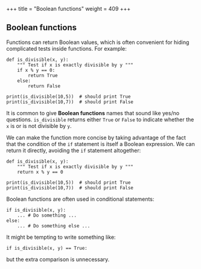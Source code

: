 +++
title = "Boolean functions"
weight = 409
+++

## Boolean functions

Functions can return Boolean values, which is often convenient for hiding
complicated tests inside functions. For example:


```
def is_divisible(x, y):
    """ Test if x is exactly divisible by y """
    if x % y == 0:
        return True
    else:
        return False

print(is_divisible(10,5))  # should print True
print(is_divisible(10,7))  # should print False
```


It is common to give **Boolean
functions** names that sound like yes/no questions.  ```is_divisible``` returns
either ```True``` or ```False``` to indicate whether the ```x``` is or is not
divisible by ```y```.

We can make the function more concise by taking advantage of the fact that the
condition of the ```if``` statement is itself a Boolean expression. We can return
it directly, avoiding the ```if``` statement altogether:


```
def is_divisible(x, y):
    """ Test if x is exactly divisible by y """
    return x % y == 0

print(is_divisible(10,5))  # should print True
print(is_divisible(10,7))  # should print False
```

Boolean functions are often used in conditional statements:

```
if is_divisible(x, y):
    ... # Do something ...
else:
    ... # Do something else ...
```

It might be tempting to write something like:


```
if is_divisible(x, y) == True:
```

but the extra comparison is unnecessary.

